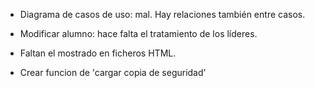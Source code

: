 * Diagrama de casos de uso: mal. Hay relaciones también entre casos.

* Modificar alumno: hace falta el tratamiento de los líderes.

* Faltan el mostrado en ficheros HTML.

* Crear funcion de 'cargar copia de seguridad'
